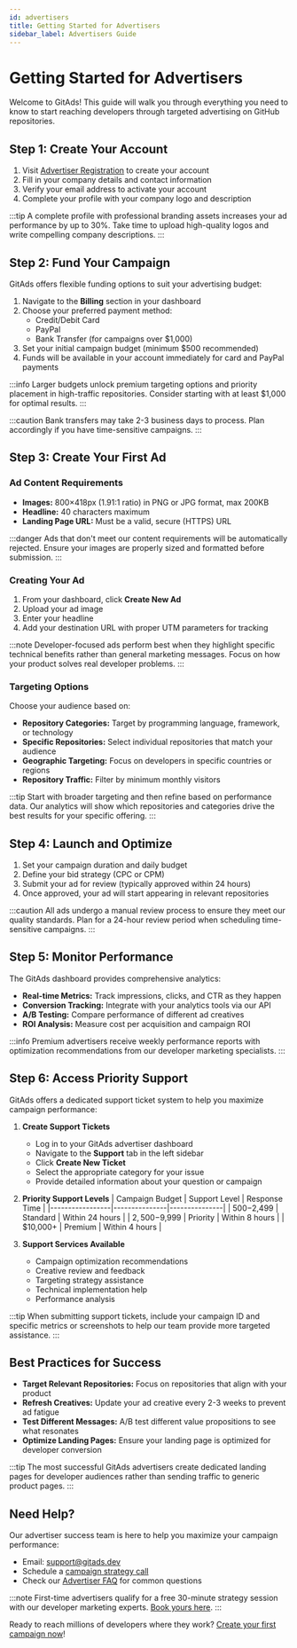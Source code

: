 ```yaml
---
id: advertisers
title: Getting Started for Advertisers
sidebar_label: Advertisers Guide
---
```


# Getting Started for Advertisers

Welcome to GitAds! This guide will walk you through everything you need to know to start reaching developers through targeted advertising on GitHub repositories.

## Step 1: Create Your Account

1. Visit [Advertiser Registration](https://gitads.dev/advertiser/register) to create your account
2. Fill in your company details and contact information
3. Verify your email address to activate your account
4. Complete your profile with your company logo and description

:::tip
A complete profile with professional branding assets increases your ad performance by up to 30%. Take time to upload high-quality logos and write compelling company descriptions.
:::

## Step 2: Fund Your Campaign

GitAds offers flexible funding options to suit your advertising budget:

1. Navigate to the **Billing** section in your dashboard
2. Choose your preferred payment method:
   - Credit/Debit Card
   - PayPal
   - Bank Transfer (for campaigns over $1,000)
3. Set your initial campaign budget (minimum $500 recommended)
4. Funds will be available in your account immediately for card and PayPal payments

:::info
Larger budgets unlock premium targeting options and priority placement in high-traffic repositories. Consider starting with at least $1,000 for optimal results.
:::

:::caution
Bank transfers may take 2-3 business days to process. Plan accordingly if you have time-sensitive campaigns.
:::

## Step 3: Create Your First Ad

### Ad Content Requirements

- **Images:** 800×418px (1.91:1 ratio) in PNG or JPG format, max 200KB
- **Headline:** 40 characters maximum
- **Landing Page URL:** Must be a valid, secure (HTTPS) URL

:::danger
Ads that don't meet our content requirements will be automatically rejected. Ensure your images are properly sized and formatted before submission.
:::

### Creating Your Ad

1. From your dashboard, click **Create New Ad**
2. Upload your ad image
3. Enter your headline
4. Add your destination URL with proper UTM parameters for tracking

:::note
Developer-focused ads perform best when they highlight specific technical benefits rather than general marketing messages. Focus on how your product solves real developer problems.
:::

### Targeting Options

Choose your audience based on:

- **Repository Categories:** Target by programming language, framework, or technology
- **Specific Repositories:** Select individual repositories that match your audience
- **Geographic Targeting:** Focus on developers in specific countries or regions
- **Repository Traffic:** Filter by minimum monthly visitors

:::tip
Start with broader targeting and then refine based on performance data. Our analytics will show which repositories and categories drive the best results for your specific offering.
:::

## Step 4: Launch and Optimize

1. Set your campaign duration and daily budget
2. Define your bid strategy (CPC or CPM)
3. Submit your ad for review (typically approved within 24 hours)
4. Once approved, your ad will start appearing in relevant repositories

:::caution
All ads undergo a manual review process to ensure they meet our quality standards. Plan for a 24-hour review period when scheduling time-sensitive campaigns.
:::

## Step 5: Monitor Performance

The GitAds dashboard provides comprehensive analytics:

- **Real-time Metrics:** Track impressions, clicks, and CTR as they happen
- **Conversion Tracking:** Integrate with your analytics tools via our API
- **A/B Testing:** Compare performance of different ad creatives
- **ROI Analysis:** Measure cost per acquisition and campaign ROI

:::info
Premium advertisers receive weekly performance reports with optimization recommendations from our developer marketing specialists.
:::

## Step 6: Access Priority Support

GitAds offers a dedicated support ticket system to help you maximize campaign performance:

1. **Create Support Tickets**
   - Log in to your GitAds advertiser dashboard
   - Navigate to the **Support** tab in the left sidebar
   - Click **Create New Ticket**
   - Select the appropriate category for your issue
   - Provide detailed information about your question or campaign

2. **Priority Support Levels**
   | Campaign Budget | Support Level | Response Time |
   |-----------------|---------------|---------------|
   | $500-$2,499     | Standard      | Within 24 hours |
   | $2,500-$9,999   | Priority      | Within 8 hours |
   | $10,000+        | Premium       | Within 4 hours |

3. **Support Services Available**
   - Campaign optimization recommendations
   - Creative review and feedback
   - Targeting strategy assistance
   - Technical implementation help
   - Performance analysis

:::tip
When submitting support tickets, include your campaign ID and specific metrics or screenshots to help our team provide more targeted assistance.
:::

## Best Practices for Success

- **Target Relevant Repositories:** Focus on repositories that align with your product
- **Refresh Creatives:** Update your ad creative every 2-3 weeks to prevent ad fatigue
- **Test Different Messages:** A/B test different value propositions to see what resonates
- **Optimize Landing Pages:** Ensure your landing page is optimized for developer conversion

:::tip
The most successful GitAds advertisers create dedicated landing pages for developer audiences rather than sending traffic to generic product pages.
:::

## Need Help?

Our advertiser success team is here to help you maximize your campaign performance:

- Email: [support@gitads.dev](mailto:support@gitads.dev)
- Schedule a [campaign strategy call](https://gitads.dev/advertiser/support)
- Check our [Advertiser FAQ](/docs/faq/advertisers) for common questions

:::note
First-time advertisers qualify for a free 30-minute strategy session with our developer marketing experts. [Book yours here](https://gitads.dev/advertiser/onboarding).
:::

Ready to reach millions of developers where they work? [Create your first campaign now](https://gitads.dev/advertiser/campaign/new)!

